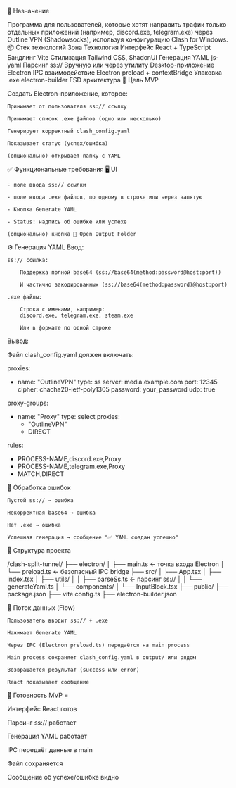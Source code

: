 🧩 Назначение

Программа для пользователей, которые хотят направить трафик только отдельных приложений (например, discord.exe, telegram.exe) через Outline VPN (Shadowsocks), используя конфигурацию Clash for Windows.
📦 Стек технологий
Зона	Технология
Интерфейс	React + TypeScript
Бандлинг	Vite
Стилизация	Tailwind CSS, ShadcnUI
Генерация YAML	js-yaml
Парсинг ss://	Вручную или через утилиту
Desktop-приложение	Electron
IPC взаимодействие	Electron preload + contextBridge
Упаковка .exe	electron-builder
FSD архитектура
📌 Цель MVP

Создать Electron-приложение, которое:

    Принимает от пользователя ss:// ссылку

    Принимает список .exe файлов (одно или несколько)

    Генерирует корректный clash_config.yaml

    Показывает статус (успех/ошибка)

    (опционально) открывает папку с YAML

✅ Функциональные требования
🖥 UI

    - поле ввода ss:// ссылки

    - поле ввода .exe файлов, по одному в строке или через запятую

    - Кнопка Generate YAML

    - Status: надпись об ошибке или успехе

    (опционально) кнопка 📂 Open Output Folder

⚙️ Генерация YAML
Ввод:

    ss:// ссылка:

        Поддержка полной base64 (ss://base64(method:password@host:port))

        И частично закодированных (ss://base64(method:password)@host:port)

    .exe файлы:

        Строка с именами, например:
        discord.exe, telegram.exe, steam.exe

        Или в формате по одной строке

Вывод:

Файл clash_config.yaml должен включать:

proxies:
  - name: "OutlineVPN"
    type: ss
    server: media.example.com
    port: 12345
    cipher: chacha20-ietf-poly1305
    password: your_password
    udp: true

proxy-groups:
  - name: "Proxy"
    type: select
    proxies:
      - "OutlineVPN"
      - DIRECT

rules:
  - PROCESS-NAME,discord.exe,Proxy
  - PROCESS-NAME,telegram.exe,Proxy
  - MATCH,DIRECT

🚧 Обработка ошибок

    Пустой ss:// → ошибка

    Некорректная base64 → ошибка

    Нет .exe → ошибка

    Успешная генерация → сообщение "✅ YAML создан успешно"

📂 Структура проекта

/clash-split-tunnel/
├── electron/
│   ├── main.ts           ← точка входа Electron
│   └── preload.ts        ← безопасный IPC bridge
├── src/
│   ├── App.tsx
│   ├── index.tsx
│   ├── utils/
│   │   ├── parseSs.ts    ← парсинг ss://
│   │   └── generateYaml.ts
│   └── components/
│       └── InputBlock.tsx
├── public/
├── package.json
├── vite.config.ts
├── electron-builder.json

🔁 Поток данных (Flow)

    Пользователь вводит ss:// + .exe

    Нажимает Generate YAML

    Через IPC (Electron preload.ts) передаётся на main process

    Main process сохраняет clash_config.yaml в output/ или рядом

    Возвращается результат (success или error)

    React показывает сообщение

🚀 Готовность MVP =

Интерфейс React готов

Парсинг ss:// работает

Генерация YAML работает

IPC передаёт данные в main

Файл сохраняется

Сообщение об успехе/ошибке видно